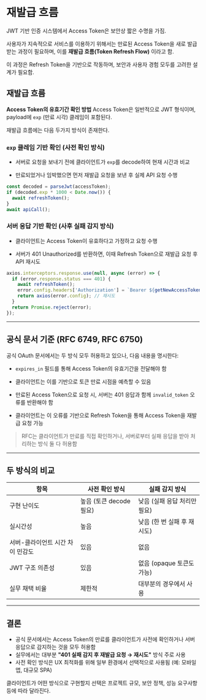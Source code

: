 
# **재발급 흐름**
  

JWT 기반 인증 시스템에서 Access Token은 보안상 짧은 수명을 가짐.

사용자가 지속적으로 서비스를 이용하기 위해서는 만료된 Access Token을 새로 발급받는 과정이 필요하며, 이를 **재발급 흐름(Token Refresh Flow)** 이라고 함.

이 과정은 Refresh Token을 기반으로 작동하며, 보안과 사용자 경험 모두를 고려한 설계가 필요함.


## **재발급 흐름**

**Access Token의 유효기간 확인 방법**
Access Token은 일반적으로 JWT 형식이며, payload에 `exp` (만료 시각) 클레임이 포함된다.  

재발급 흐름에는 다음 두가지 방식이 존재한다.

### `exp` 클레임 기반 확인 (사전 확인 방식)

- 서버로 요청을 보내기 전에 클라이언트가 `exp`를 decode하여 현재 시간과 비교
    
- 만료되었거나 임박했으면 먼저 재발급 요청을 보낸 후 실제 API 요청 수행
    

```js
const decoded = parseJwt(accessToken);
if (decoded.exp * 1000 < Date.now()) {
  await refreshToken();
}
await apiCall();
```

### 서버 응답 기반 확인 (사후 실패 감지 방식)

- 클라이언트는 Access Token이 유효하다고 가정하고 요청 수행
    
- 서버가 401 Unauthorized를 반환하면, 이때 Refresh Token으로 재발급 요청 후 API 재시도
    

```js
axios.interceptors.response.use(null, async (error) => {
  if (error.response.status === 401) {
    await refreshToken();
    error.config.headers['Authorization'] = `Bearer ${getNewAccessToken()}`;
    return axios(error.config); // 재시도
  }
  return Promise.reject(error);
});
```

---

## 공식 문서 기준 (RFC 6749, RFC 6750)

공식 OAuth 문서에서는 두 방식 모두 허용하고 있으나, 다음 내용을 명시한다:

- `expires_in` 필드를 통해 Access Token의 유효기간을 전달해야 함
    
- 클라이언트는 이를 기반으로 토큰 만료 시점을 예측할 수 있음
    
- 만료된 Access Token으로 요청 시, 서버는 401 응답과 함께 `invalid_token` 오류를 반환해야 함
    
- 클라이언트는 이 오류를 기반으로 Refresh Token을 통해 Access Token을 재발급 요청 가능
    

> RFC는 클라이언트가 만료를 직접 확인하거나, 서버로부터 실패 응답을 받아 처리하는 방식 둘 다 허용함

---

## 두 방식의 비교

|항목|사전 확인 방식|실패 감지 방식|
|---|---|---|
|구현 난이도|높음 (토큰 decode 필요)|낮음 (실패 응답 처리만 필요)|
|실시간성|높음|낮음 (한 번 실패 후 재시도)|
|서버-클라이언트 시간 차이 민감도|있음|없음|
|JWT 구조 의존성|있음|없음 (opaque 토큰도 가능)|
|실무 채택 비율|제한적|대부분의 경우에서 사용|

---

## 결론

- 공식 문서에서는 Access Token의 만료를 클라이언트가 사전에 확인하거나 서버 응답으로 감지하는 것을 모두 허용함
- 실무에서는 대부분 **"401 실패 감지 후 재발급 요청 → 재시도"** 방식 주로 사용
- 사전 확인 방식은 UX 최적화를 위해 일부 환경에서 선택적으로 사용됨 (예: 모바일 앱, 대규모 SPA)

클라이언트가 어떤 방식으로 구현할지 선택은 프로젝트 규모, 보안 정책, 성능 요구사항 등에 따라 달라진다.
